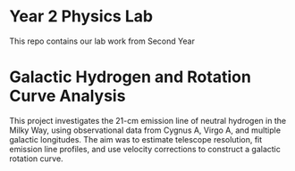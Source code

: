 # Year 2 Physics Lab
This repo contains our lab work from Second Year

# Galactic Hydrogen and Rotation Curve Analysis
This project investigates the 21-cm emission line of neutral hydrogen in the Milky Way, using observational data from Cygnus A, Virgo A, and multiple galactic longitudes. The aim was to estimate telescope resolution, fit emission line profiles, and use velocity corrections to construct a galactic rotation curve.

